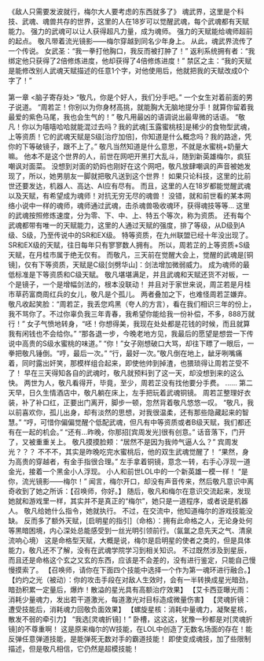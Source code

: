 《敌人只需要发波就行，梅尔大人要考虑的东西就多了》
	魂武界，这里是个科技、武魂、魂兽共存的世界，这里的人在18岁可以觉醒武魂，每个武魂都有天赋能力。
	强力的武魂可以让人获得超凡力量，成为魂师。
	强力的天赋能给魂师超前的起点。
	敬凡带着流光镜影——梅尔穿越到同名少年身上。
	从此，魂武界流传了一个传说。
	女武圣：“我一拳打他胸口，我反而被打肿了！”
	返利系统拥有者：“我绑定他只获得了2倍修炼进度，他却获得了4倍修炼进度！”
	禁区之主：“我的天赋是能修改别人武魂天赋描述的任意1个字，对他使用后，他就把我的天赋改成0个字了！”

第一章 
	<脑子寄存处>
	“敬凡，你是个好人，我们分手吧。”
	一个女生对着前面的男子说道。
	“周若芷！你别以为你身材高挑，就能胸大无脑地提分手！就算你留着我最爱的紫色马尾，我也会生气的！”
	敬凡用最凶的语调说出最卑微的话语。
	“敬凡！你以为嘻嘻哈哈就能混过去吗？我的武魂[玉露蜜桃枝]是稀少的食物型武魂，上等资质！它的武魂天赋是S级[治疗加倍]，你知道是什么概念吗？我的路途，凭你的下等破镜子，跟不上了。”
	敬凡当然知道是什么意思，不就是水蜜桃+奶量大嘛。
	他本不是这个世界的人，前世在网吧开黑打大乱斗，随到新英雄梅尔，疯狂嘲讽对面菜。
	没想到对面的奶妈也刚好在这个网吧，敬凡放肆嘲讽的声音被她发现了，所以，她男朋友一脚就把敬凡送到这个世界！
	如果只论科技，这里的比前世还要发达，机器人、高达、AI应有尽有。
	而且，这里的人在18岁都能觉醒武魂以及天赋，有希望成为魂师！对抗无穷无尽的魂兽！
	没错，就和前世看的某本网络小说中一样的魂师，魂师通过武魂，击杀魂兽吸收魂环，获得魂技等等...
	这里的武魂按照修炼速度，分为零、下、中、上、特五个等次，称为资质。
	还有每个武魂都带有唯一的天赋能力，这里的人通过天赋的强度，排了等级，从D级到A级、S级，乃至传说中的SR和EX级。
	特等资质，在九州联盟已经十年没出现了。SR和EX级的天赋，往日每年只有寥寥数人拥有。
	所以，周若芷的上等资质+S级天赋，在月桂市属于绝无仅有。
	而敬凡，三天前在觉醒大会上，觉醒的武魂是[铜镜]，仅有下等资质，天赋是C级[剑劈华山]：剑法增加微弱威力。
	成为魂师的最低标准是下等资质和C级天赋。
	敬凡堪堪满足，并且武魂和天赋还货不对板，一个是镜子，一个是增幅剑法的，根本没联动！
	并且对于家世来说，周芷若是月桂市草药富商周红兵的女儿，敬凡是个孤儿。
	两者叠加之下，也难怪周若芷嫌弃。
	敬凡收起笑脸：“周若芷，我丢您鸡黑（夸人的方言），看在我们相识三年的份上，我不骂你了。不过你辜负我三年青春，我希望你能给我一份补偿，不多，888万就行！”
	女子气愤地转身，“呸！你想得美，我现在处处都是花钱的时候，而且就算我有闲钱也不会给你。”
	“那各退一步，今晚老地方见，我最后的愿望是想尝一下传说中高贵的S级水蜜桃的味道。”
	“你！”女子刚想破口大骂，却往下瞟了一眼后，一拳把敬凡锤倒。“哼，最后一次。”
	“行，最好一次。”敬凡倒在地上，龇牙咧嘴痛着，同时露出奸笑，那模样组合起来，即使他帅到掉渣，也猥琐得让周若芷受不了！
	早在三天得知各自的武魂时，敬凡就预料到了这一天，却没想到来的这么快。
	两世为人，敬凡看得开，毕竟，至少，周若芷没有找他要分手费。
	......
	第二天早，日久生情酒店中，敬凡躺在床上，左手把玩着武魂铜镜。
	周若芷整理好衣装，补了补口红，正要出门离开，脚步一顿，忽然背着敬凡悠悠一叹。
	“敬凡，我以前喜欢你，孤儿出身，却有淡然的思想，对我很温柔，还有那些隐藏起来的智慧。”
	“哼，可惜你偏偏觉醒个低配武魂，但凡有中等资质或者B级天赋，我们都还有在一起的机会。”
	“还有...昨晚，你那招[宾周发光]很有创意。”
	话音落下，门开了，又被重重关上。
	敬凡摸摸脸颊：“居然不是因为我帅气逼人么？”
	宾周发光？？？
	不不不，其实是昨晚吃完水蜜桃后，他的双生武魂觉醒了！
	“果然，身为高贵的穿越者，有金手指很合理。”
	左手拿着铜镜，意念一转，右手心浮现一道金光，接着一个黑金小人浮现。
	小人和前世LOL中的一个新英雄一模一样！
	“是你，流光镜影——梅尔！”
	闻言，梅尔开口，却没有声音传来，然后敬凡意识中离奇收到了她之所诉：【召唤师，你好。】
	随后，敬凡和梅尔在意识交流起来，发现她就和游戏里一样，其实并不是真正的“梅尔”，她只是一道程序，或者说是机器人。
	敬凡给她什么指令，她就执行。
	不过，在交流中，他知道梅尔的游戏技能没缺。
	反而多了额外天赋，[启明星的指引]（命格）：拥有此命格之人，无论身处何等黑暗困境，内心深处总能感受到一丝光明引领前行。（氤氲之息先天之气、清泉流响心境）
	这是命格型天赋，大概是说，梅尔是启明星的使者之类的，但是具体能力，敬凡还不了解，没有在武魂学院学习到相关知识。
 不过既然涉及到星辰，而且还是命格这个玄之又玄的东西，应该是不会差的，没有进行鉴定，只能自己慢慢摸索了。
	【召唤师，请你在下面四个技能中选择一个作为第一魂环进行融合。】
	【灼灼之光（被动）：你的攻击手段在对敌人生效时，会有一半转换成星光暗劲，暗劲积累一定量后，爆炸！散溢的星光具有高额治疗效果】
	【艾卡西亚曝光雨：消耗少量魂力，发出若干道激光，每道激光对目标造成微量伤害】
	【灵魂折镜：遭受技能后，消耗魂力回敬负面效果】
	【螺旋星核：消耗中量魂力，凝聚星核，散发不弱的牵引力】
	“我选[灵魂折镜]！”
	卧槽，这这这，犹豫一秒都是对[灵魂折镜]的不尊重啊！
	这是原来梅尔的W技能，在LOL中创造了无数名场面的存在！能反弹任意弹道技能，是能弹死无数对手的霸道技能！
 即使变成魂技，加了些限制描述，但是敬凡相信，它仍然是超模技能！
 
	 